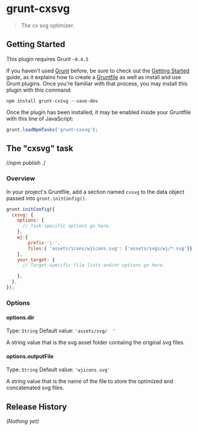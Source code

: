 # grunt-cxsvg

> The cx svg optimizer.

## Getting Started
This plugin requires Grunt `~0.4.5`

If you haven't used [Grunt](http://gruntjs.com/) before, be sure to check out the [Getting Started](http://gruntjs.com/getting-started) guide, as it explains how to create a [Gruntfile](http://gruntjs.com/sample-gruntfile) as well as install and use Grunt plugins. Once you're familiar with that process, you may install this plugin with this command:

```shell
npm install grunt-cxsvg --save-dev
```

Once the plugin has been installed, it may be enabled inside your Gruntfile with this line of JavaScript:

```js
grunt.loadNpmTasks('grunt-cxsvg');
```

## The "cxsvg" task
//npm publish ./
### Overview
In your project's Gruntfile, add a section named `cxsvg` to the data object passed into `grunt.initConfig()`.

```js
grunt.initConfig({
  cxsvg: {
    options: {
      // Task-specific options go here.
    },
    wj:{
        prefix:'i-',
        files:{ 'assets/icons/wjicons.svg': ['assets/svgs/wj/*.svg']}
    },
    your_target: {
      // Target-specific file lists and/or options go here.

    },
  },
});
```

### Options

#### options.dir
Type: `String`
Default value: `'assets/svg/  '`

A string value that is the svg asset folder contaiing the original svg files.

#### options.outputFile
Type: `String`
Default value: `'wjicons.svg'`

A string value that is the name of the file to store the optimized and concatenated svg files.


## Release History
_(Nothing yet)_
